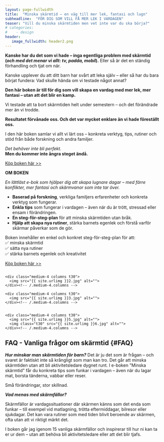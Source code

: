 ```yaml
---
layout: page-fullwidth
title:  "Minska skärmtid – en väg till mer lek, fantasi och lugn"
subheadline:  "FÖR DIG SOM VILL FÅ MER LEK I VARDAGEN"
teaser: "Vill du minska skärmtiden men vet inte var du ska börja?"
# categories:
#    - design
header:
   image_fullwidth: header2.png
---
```

**Kanske har du det som vi hade – inga egentliga problem med skärmtid
(*och med det menar vi allt: tv, padda, mobil*).**
Eller så är det en ständig förhandling och tjat om när.

Kanske upplever du att ditt barn har svårt att leka själv –
eller så har du bara börjat fundera:
Vad skulle hända om vi testade något annat?

**Den här boken är till för dig som vill skapa en vardag med mer lek, mer fantasi – utan att det blir en kamp.**

Vi testade att ta bort skärmtiden helt under semestern – och det förändrade mer än vi trodde.

**Resultatet förvånade oss. Och det var mycket enklare än vi hade föreställt oss.**

I den här boken samlar vi allt vi lärt oss – konkreta verktyg, tips, rutiner
och stöd från både forskning och andra familjer.

*Det behöver inte bli perfekt.*  
**Men du kommer inte ångra steget ändå.** 

[Köp boken här >>][1]

**OM BOKEN**

*En lättläst e-bok som hjälper dig att skapa lugnare dagar – med färre konflikter, mer fantasi och skärmvanor som inte tar över.*

- **Baserad på forskning**, verkliga familjers erfarenheter och konkreta verktyg som fungerar.
- **Enkla tips** som fungerar i vardagen – även när du är trött, stressad eller ensam i förändringen.
- **En steg-för-steg-plan** för att minska skärmtiden utan bråk.
- **Hjälp att skapa nya rutiner**, stärka barnets egenlek och förstå varför skärmar påverkar som de gör.
  

Boken innehåller en enkel och konkret steg-för-steg-plan för att:\
✅ minska skärmtid\
✅ sätta nya rutiner\
✅ stärka barnets egenlek och kreativitet

[Köp boken här >>][1]

<!--more-->

<div class="row">
    <div class="medium-4 columns t30">
    <img src="{{ site.urlimg }}4.jpg" alt="">
    </div><!-- /.medium-4.columns -->

    <div class="medium-4 columns t30">
      <img src="{{ site.urlimg }}2.jpg" alt="">
    </div><!-- /.medium-4.columns -->

    <div class="medium-4 columns t30">
      <img src="{{ site.urlimg }}3.jpg" alt="">
    </div><!-- /.medium-4.columns -->

</div><!-- /.row -->


<div class="row">
    <div class="medium-8 columns t30">
    <img src="{{ site.urlimg }}1.jpg" alt="">
    </div><!-- /.medium-8.columns -->

    <div class="medium-4 columns t30">
      <img src="{{ site.urlimg }}5.jpg" alt="">
      <img class="t30" src="{{ site.urlimg }}6.jpg" alt="">
    </div><!-- /.medium-4.columns -->

</div><!-- /.row -->

## FAQ - Vanliga frågor om skärmtid {#FAQ}

***Hur minskar man skärmtiden för barn?***
Det är ju det som är frågan – och svaret är faktiskt inte så krångligt som man kan tro. Det går att minska skärmtiden utan att bli aktivitetsledare dygnet runt. I e-boken "Minska skärmtid" får du konkreta tips som funkar i vardagen – även när du lagar mat, borsta tänderna, vabbar eller reser. 

Små förändringar, stor skillnad.

***Vad menas med skärmfällor?***

Skärmfällor är vardagssituationer där skärmen känns som det enda som funkar – till exempel vid matlagning, trötta eftermiddagar, bilresor eller sjukdagar. Det kan vara rutiner som med tiden blivit beroende av skärmen, ofta utan att vi riktigt märkt det. 

I boken går jag igenom 15 vanliga skärmfällor och inspirerar till hur ni kan ta er ur dem – utan att behöva bli aktivitetsledare eller att det blir tjafs.


 [1]: https://enhandbok.store/
